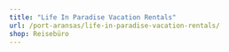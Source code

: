 ```yaml
---
title: "Life In Paradise Vacation Rentals"
url: /port-aransas/life-in-paradise-vacation-rentals/
shop: Reisebüro
---
```

